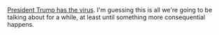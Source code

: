 <a href="https://www.cnn.com/2020/10/02/politics/president-donald-trump-coronavirus-positive-test/index.html">President Trump has the virus</a>. I'm guessing this is all we're going to be talking about for a while, at least until something more consequential happens. 
